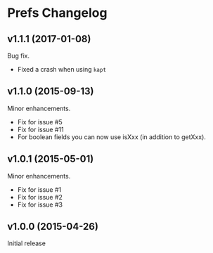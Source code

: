 Prefs Changelog
===

v1.1.1 (2017-01-08)
---
Bug fix.
- Fixed a crash when using `kapt`

v1.1.0 (2015-09-13)
---
Minor enhancements.
- Fix for issue #5
- Fix for issue #11
- For boolean fields you can now use isXxx (in addition to getXxx).


v1.0.1 (2015-05-01)
---
Minor enhancements.
- Fix for issue #1
- Fix for issue #2
- Fix for issue #3


v1.0.0 (2015-04-26)
---
Initial release
